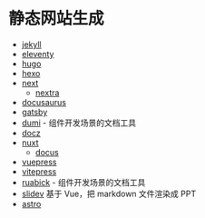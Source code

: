 # 静态网站生成

- [jekyll](https://jekyllrb.com/)
- [eleventy](https://www.11ty.dev/)
- [hugo](https://gohugo.io/)
- [hexo](https://hexo.io/)
- [next](https://nextjs.org/)
  - [nextra](https://nextra.site/)
- [docusaurus](https://docusaurus.io/)
- [gatsby](https://www.gatsbyjs.com/)
- [dumi](https://d.umijs.org/) - 组件开发场景的文档工具
- [docz](https://www.docz.site/)
- [nuxt](https://nuxtjs.org/)
  - [docus](https://docus.dev/)
- [vuepress](https://v2.vuepress.vuejs.org/)
- [vitepress](https://vitepress.vuejs.org/)
- [ruabick](https://github.com/dewfall123/ruabick) - 组件开发场景的文档工具
- [slidev](https://sli.dev/) 基于 Vue，把 markdown 文件渲染成 PPT
- [astro](https://astro.build/)
